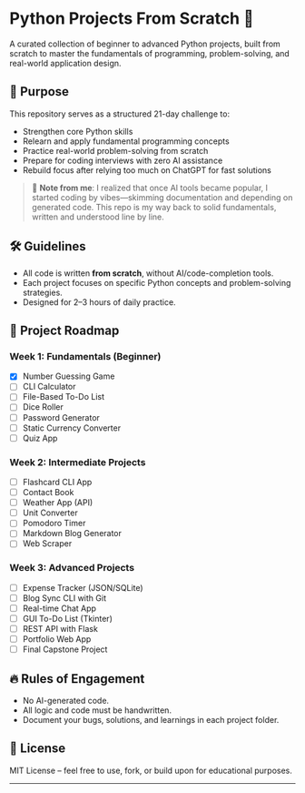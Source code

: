 # Python Projects From Scratch 🐍

A curated collection of beginner to advanced Python projects, built from scratch to master the fundamentals of programming, problem-solving, and real-world application design.

## 🚀 Purpose

This repository serves as a structured 21-day challenge to:

- Strengthen core Python skills
- Relearn and apply fundamental programming concepts
- Practice real-world problem-solving from scratch
- Prepare for coding interviews with zero AI assistance
- Rebuild focus after relying too much on ChatGPT for fast solutions

> 💬 **Note from me**: I realized that once AI tools became popular, I started coding by vibes—skimming documentation and depending on generated code. This repo is my way back to solid fundamentals, written and understood line by line.

## 🛠️ Guidelines

- All code is written **from scratch**, without AI/code-completion tools.
- Each project focuses on specific Python concepts and problem-solving strategies.
- Designed for 2–3 hours of daily practice.

## 📅 Project Roadmap

### Week 1: Fundamentals (Beginner)

- [x] Number Guessing Game
- [ ] CLI Calculator
- [ ] File-Based To-Do List
- [ ] Dice Roller
- [ ] Password Generator
- [ ] Static Currency Converter
- [ ] Quiz App

### Week 2: Intermediate Projects

- [ ] Flashcard CLI App
- [ ] Contact Book
- [ ] Weather App (API)
- [ ] Unit Converter
- [ ] Pomodoro Timer
- [ ] Markdown Blog Generator
- [ ] Web Scraper

### Week 3: Advanced Projects

- [ ] Expense Tracker (JSON/SQLite)
- [ ] Blog Sync CLI with Git
- [ ] Real-time Chat App
- [ ] GUI To-Do List (Tkinter)
- [ ] REST API with Flask
- [ ] Portfolio Web App
- [ ] Final Capstone Project

## 🔥 Rules of Engagement

- No AI-generated code.
- All logic and code must be handwritten.
- Document your bugs, solutions, and learnings in each project folder.

## 📌 License

MIT License – feel free to use, fork, or build upon for educational purposes.

---

